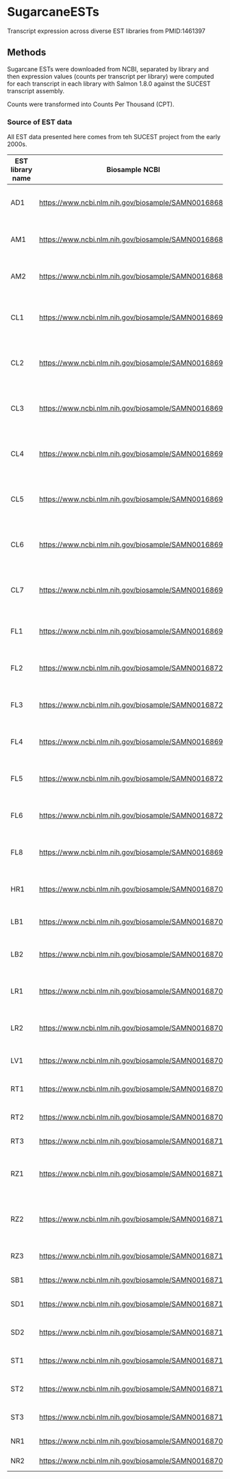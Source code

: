 # SugarcaneESTs
Transcript expression across diverse EST libraries from PMID:1461397

## Methods

Sugarcane ESTs were downloaded from NCBI, separated by library and then expression values (counts per transcript per library) were computed for each transcript in each library with Salmon 1.8.0 against the SUCEST transcript assembly.

Counts were transformed into Counts Per Thousand (CPT).

### Source of EST data

All EST data presented here comes from teh SUCEST project from the early 2000s.

| EST library name | Biosample NCBI | Tissue | Number of sequences |  
| --- | --- | --- | --- |
| AD1  | https://www.ncbi.nlm.nih.gov/biosample/SAMN00168687  | seedlings inoculated with Gluconacetobacter diazotroficans | 14629 |
| AM1  | https://www.ncbi.nlm.nih.gov/biosample/SAMN00168688  | Apical meristem and tissues surrounding of mature plants | 10813 |
| AM2  | https://www.ncbi.nlm.nih.gov/biosample/SAMN00168689  | Apical meristem and tissues surrounding of immature plants | 13325 | 
| CL1 | https://www.ncbi.nlm.nih.gov/biosample/SAMN00168690  | Pool of sugarcane calli submitted to low (4oC) and high (37 C) temperature stress | 193 |
| CL2 | https://www.ncbi.nlm.nih.gov/biosample/SAMN00168691  | Pool of sugarcane calli submitted to low (4oC) and high (37 C) temperature stress | 66 |
| CL3 | https://www.ncbi.nlm.nih.gov/biosample/SAMN00168692  | Pool of sugarcane calli submitted to low (4oC) and high (37 C) temperature stress | 753 |
| CL4 | https://www.ncbi.nlm.nih.gov/biosample/SAMN00168693  | Pool of sugarcane calli submitted to low (4oC) and high (37 C) temperature stress | 1377 | 
| CL5 | https://www.ncbi.nlm.nih.gov/biosample/SAMN00168694  | Pool of sugarcane calli submitted to low (4oC) and high (37 C) temperature stress | 461 |
| CL6  | https://www.ncbi.nlm.nih.gov/biosample/SAMN00168695  | Pool of sugarcane calli submitted to low (4oC) and high (37 C) temperature stress | 5482 | 
| CL7  | https://www.ncbi.nlm.nih.gov/biosample/SAMN00168696  | Pool of sugarcane calli submitted to low (4oC) and high (37 C) temperature stress | 609 |
| FL1  | https://www.ncbi.nlm.nih.gov/biosample/SAMN00168697  | Inflorescence at begining of development (1cm-long) | 15277 |
| FL2  | https://www.ncbi.nlm.nih.gov/biosample/SAMN00168720  | Developed inflorescence (20cm-long) without rachis | 58 | 
| FL3  | https://www.ncbi.nlm.nih.gov/biosample/SAMN00168721  | Base of developing inflorescence (5cm-long) | 10692 |
| FL4  | https://www.ncbi.nlm.nih.gov/biosample/SAMN00168698  | Developed inflorescence and rachis (20cm-long) | 13912 |
| FL5  | https://www.ncbi.nlm.nih.gov/biosample/SAMN00168722  | Developed inflorescence (20cm-long) without rachis | 7713 | 
| FL6  | https://www.ncbi.nlm.nih.gov/biosample/SAMN00168723  | Developed inflorescence (20cm-long) without rachis | 235 | 
| FL8  | https://www.ncbi.nlm.nih.gov/biosample/SAMN00168699  | Developing inflorescence and rachis (10cm-long) | 4629 |
| HR1  | https://www.ncbi.nlm.nih.gov/biosample/SAMN00168700  | seedlings inoculated with Herbaspirilum rubrisubalbicans | 9684 |
| LB1  | https://www.ncbi.nlm.nih.gov/biosample/SAMN00168701  | Lateral buds from field grown adult plants | 5867 |
| LB2  | https://www.ncbi.nlm.nih.gov/biosample/SAMN00168702  | Lateral buds from plants adult plants growing in greenhouse | 8910 |
| LR1  | https://www.ncbi.nlm.nih.gov/biosample/SAMN00168703  | Leaf roll from field grown adult plants (large insert library) | 11651 |
| LR2  | https://www.ncbi.nlm.nih.gov/biosample/SAMN00168704  | Leaf roll from field grown adult plants (small insert library) | 3409 |
| LV1  | https://www.ncbi.nlm.nih.gov/biosample/SAMN00168705  | Etiolated leaves from in vitro grown sedlings | 4543 |
| RT1  | https://www.ncbi.nlm.nih.gov/biosample/SAMN00168708  | Root tips (0.3cm-long) from adult plants | 7211 |
| RT2  | https://www.ncbi.nlm.nih.gov/biosample/SAMN00168709  | Root tips(0.3cm-long) from adult plants | 10559 |
| RT3  | https://www.ncbi.nlm.nih.gov/biosample/SAMN00168710  | Root apex from adult plants | 7421 |
| RZ1  | https://www.ncbi.nlm.nih.gov/biosample/SAMN00168711  | Shoot-root transition zone from young plants (large insert library) | 2820 |
| RZ2  | https://www.ncbi.nlm.nih.gov/biosample/SAMN00168712  | Shoot-root transition zone from young plants (small insert library) | 5019 |
| RZ3  | https://www.ncbi.nlm.nih.gov/biosample/SAMN00168713  | Shoot-root transition zone from adult plants | 12806 | 
| SB1  | https://www.ncbi.nlm.nih.gov/biosample/SAMN00168714  | Stalk Bark from adult plants | 13151 |
| SD1  | https://www.ncbi.nlm.nih.gov/biosample/SAMN00168715  | Developing seeds (large insert library) | 8542 |
| SD2  | https://www.ncbi.nlm.nih.gov/biosample/SAMN00168716  | Developing seeds (small insert library) |8470 |
| ST1  | https://www.ncbi.nlm.nih.gov/biosample/SAMN00168717  | First apical stalk internodes of adult plants | 6906 |
| ST2  | https://www.ncbi.nlm.nih.gov/biosample/SAMN00168718  | Fourth apical stalk internodes of adult plants | 261 |
| ST3  | https://www.ncbi.nlm.nih.gov/biosample/SAMN00168719  | Fourth apical stalk internodes of adult plants | 8911 |
| NR1 | https://www.ncbi.nlm.nih.gov/biosample/SAMN00168706  | Pool of sugarcane tissues | 287 |
| NR2 | https://www.ncbi.nlm.nih.gov/biosample/SAMN00168707  | Pool of sugarcane tissues | 264 |
